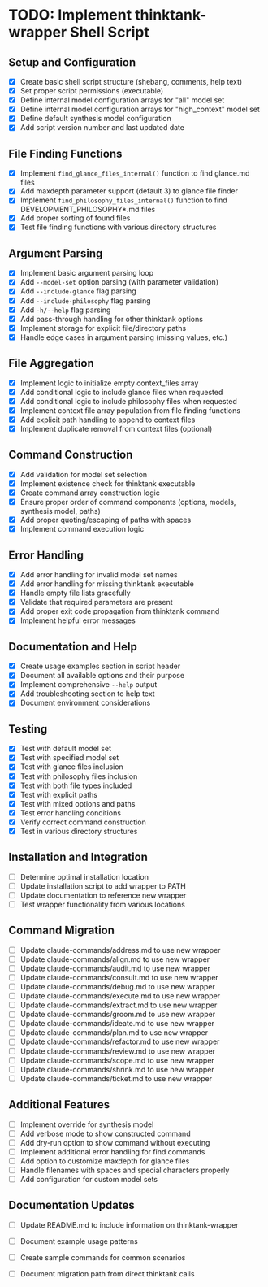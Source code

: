 # TODO: Implement thinktank-wrapper Shell Script

## Setup and Configuration
- [x] Create basic shell script structure (shebang, comments, help text)
- [x] Set proper script permissions (executable)
- [x] Define internal model configuration arrays for "all" model set
- [x] Define internal model configuration arrays for "high_context" model set
- [x] Define default synthesis model configuration
- [x] Add script version number and last updated date

## File Finding Functions
- [x] Implement `find_glance_files_internal()` function to find glance.md files
- [x] Add maxdepth parameter support (default 3) to glance file finder
- [x] Implement `find_philosophy_files_internal()` function to find DEVELOPMENT_PHILOSOPHY*.md files
- [x] Add proper sorting of found files
- [x] Test file finding functions with various directory structures

## Argument Parsing
- [x] Implement basic argument parsing loop
- [x] Add `--model-set` option parsing (with parameter validation)
- [x] Add `--include-glance` flag parsing
- [x] Add `--include-philosophy` flag parsing
- [x] Add `-h/--help` flag parsing
- [x] Add pass-through handling for other thinktank options
- [x] Implement storage for explicit file/directory paths
- [x] Handle edge cases in argument parsing (missing values, etc.)

## File Aggregation
- [x] Implement logic to initialize empty context_files array
- [x] Add conditional logic to include glance files when requested
- [x] Add conditional logic to include philosophy files when requested
- [x] Implement context file array population from file finding functions
- [x] Add explicit path handling to append to context files
- [x] Implement duplicate removal from context files (optional)

## Command Construction
- [x] Add validation for model set selection
- [x] Implement existence check for thinktank executable
- [x] Create command array construction logic
- [x] Ensure proper order of command components (options, models, synthesis model, paths)
- [x] Add proper quoting/escaping of paths with spaces
- [x] Implement command execution logic

## Error Handling
- [x] Add error handling for invalid model set names
- [x] Add error handling for missing thinktank executable
- [x] Handle empty file lists gracefully
- [x] Validate that required parameters are present
- [x] Add proper exit code propagation from thinktank command
- [x] Implement helpful error messages

## Documentation and Help
- [x] Create usage examples section in script header
- [x] Document all available options and their purpose
- [x] Implement comprehensive `--help` output
- [x] Add troubleshooting section to help text
- [x] Document environment considerations

## Testing
- [x] Test with default model set
- [x] Test with specified model set
- [x] Test with glance files inclusion
- [x] Test with philosophy files inclusion
- [x] Test with both file types included
- [x] Test with explicit paths
- [x] Test with mixed options and paths
- [x] Test error handling conditions
- [x] Verify correct command construction
- [x] Test in various directory structures

## Installation and Integration
- [ ] Determine optimal installation location
- [ ] Update installation script to add wrapper to PATH
- [ ] Update documentation to reference new wrapper
- [ ] Test wrapper functionality from various locations

## Command Migration
- [ ] Update claude-commands/address.md to use new wrapper
- [ ] Update claude-commands/align.md to use new wrapper
- [ ] Update claude-commands/audit.md to use new wrapper
- [ ] Update claude-commands/consult.md to use new wrapper
- [ ] Update claude-commands/debug.md to use new wrapper
- [ ] Update claude-commands/execute.md to use new wrapper
- [ ] Update claude-commands/extract.md to use new wrapper
- [ ] Update claude-commands/groom.md to use new wrapper
- [ ] Update claude-commands/ideate.md to use new wrapper
- [ ] Update claude-commands/plan.md to use new wrapper
- [ ] Update claude-commands/refactor.md to use new wrapper
- [ ] Update claude-commands/review.md to use new wrapper
- [ ] Update claude-commands/scope.md to use new wrapper
- [ ] Update claude-commands/shrink.md to use new wrapper
- [ ] Update claude-commands/ticket.md to use new wrapper

## Additional Features
- [ ] Implement override for synthesis model
- [ ] Add verbose mode to show constructed command
- [ ] Add dry-run option to show command without executing
- [ ] Implement additional error handling for find commands
- [ ] Add option to customize maxdepth for glance files
- [ ] Handle filenames with spaces and special characters properly
- [ ] Add configuration for custom model sets

## Documentation Updates
- [ ] Update README.md to include information on thinktank-wrapper
- [ ] Document example usage patterns
- [ ] Create sample commands for common scenarios
- [ ] Document migration path from direct thinktank calls

